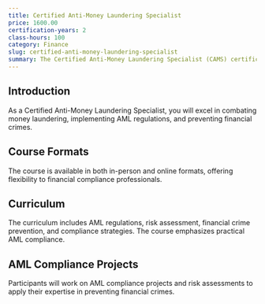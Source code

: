 ```yaml
---
title: Certified Anti-Money Laundering Specialist
price: 1600.00
certification-years: 2
class-hours: 100
category: Finance
slug: certified-anti-money-laundering-specialist
summary: The Certified Anti-Money Laundering Specialist (CAMS) certification is designed for professionals in financial compliance roles. This comprehensive course covers AML regulations, risk assessment, and financial crime prevention. It equips candidates with the skills needed to combat money laundering and financial crimes effectively.
---
```


## Introduction

As a Certified Anti-Money Laundering Specialist, you will excel in combating money laundering, implementing AML regulations, and preventing financial crimes.

## Course Formats

The course is available in both in-person and online formats, offering flexibility to financial compliance professionals.

## Curriculum

The curriculum includes AML regulations, risk assessment, financial crime prevention, and compliance strategies. The course emphasizes practical AML compliance.

## AML Compliance Projects

Participants will work on AML compliance projects and risk assessments to apply their expertise in preventing financial crimes.

